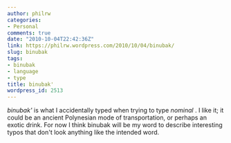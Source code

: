 ```yaml
---
author: philrw
categories:
- Personal
comments: true
date: "2010-10-04T22:42:36Z"
link: https://philrw.wordpress.com/2010/10/04/binubak/
slug: binubak
tags:
- binubak
- language
- type
title: binubak'
wordpress_id: 2513
---
```


_binubak'_ is what I accidentally typed when trying to type _nominal_ . I like it; it could be an ancient Polynesian mode of transportation, or perhaps an exotic drink. For now I think binubak will be my word to describe interesting typos that don't look anything like the intended word.
